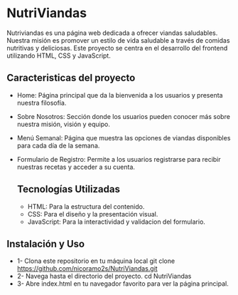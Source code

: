 # NutriViandas
Nutriviandas es una página web dedicada a ofrecer viandas saludables. Nuestra misión es promover un estilo de vida saludable a través de comidas nutritivas y deliciosas. Este proyecto se centra en el desarrollo del frontend utilizando HTML, CSS y JavaScript.

## Caracteristicas del proyecto 
- Home: Página principal que da la bienvenida a los usuarios y presenta nuestra filosofía.
- Sobre Nosotros: Sección donde los usuarios pueden conocer más sobre nuestra misión, visión y equipo.
- Menú Semanal: Página que muestra las opciones de viandas disponibles para cada día de la semana.
- Formulario de Registro: Permite a los usuarios registrarse para recibir nuestras recetas y acceder a su cuenta.


  ## Tecnologías Utilizadas
  - HTML: Para la estructura del contenido.
  - CSS: Para el diseño y la presentación visual.
  - JavaScript: Para la interactividad y validacion del formulario.

## Instalación y Uso
- 1- Clona este repositorio en tu máquina local
   git clone https://github.com/nicoramo2s/NutriViandas.git
- 2- Navega hasta el directorio del proyecto.
   cd NutriViandas
- 3- Abre index.html en tu navegador favorito para ver la página principal.  
    
